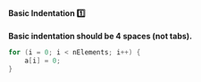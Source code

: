 <div id="title">

#### Basic Indentation :one:

</div>

<div id="body">


**Basic indentation should be 4 spaces (not tabs).**

```java
for (i = 0; i < nElements; i++) {
    a[i] = 0;
}
```

</div>